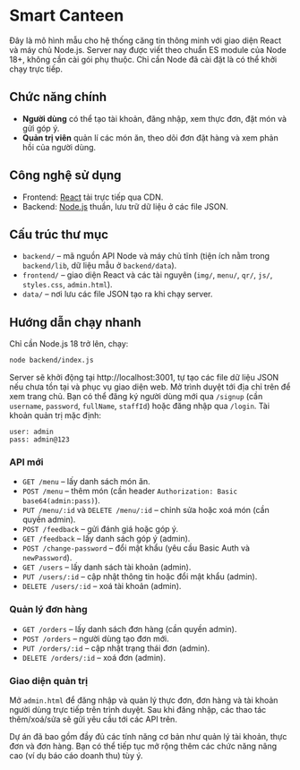 # Smart Canteen

Đây là mô hình mẫu cho hệ thống căng tin thông minh với giao diện React và máy chủ Node.js.
Server nay được viết theo chuẩn ES module của Node 18+, không cần cài gói phụ thuộc.
Chỉ cần Node đã cài đặt là có thể khởi chạy trực tiếp.

## Chức năng chính
- **Người dùng** có thể tạo tài khoản, đăng nhập, xem thực đơn, đặt món và gửi góp ý.
- **Quản trị viên** quản lí các món ăn, theo dõi đơn đặt hàng và xem phản hồi của người dùng.

## Công nghệ sử dụng
- Frontend: [React](https://react.dev/) tải trực tiếp qua CDN.
- Backend: [Node.js](https://nodejs.org/) thuần, lưu trữ dữ liệu ở các file JSON.

## Cấu trúc thư mục
- `backend/` – mã nguồn API Node và máy chủ tĩnh (tiện ích nằm trong `backend/lib`, dữ liệu mẫu ở `backend/data`).
- `frontend/` – giao diện React và các tài nguyên (`img/`, `menu/`, `qr/`, `js/`, `styles.css`, `admin.html`).
- `data/` – nơi lưu các file JSON tạo ra khi chạy server.

## Hướng dẫn chạy nhanh
Chỉ cần Node.js 18 trở lên, chạy:
```bash
node backend/index.js
```
Server sẽ khởi động tại http://localhost:3001, tự tạo các file dữ liệu JSON nếu chưa tồn tại và phục vụ giao diện web.
Mở trình duyệt tới địa chỉ trên để xem trang chủ.
Bạn có thể đăng ký người dùng mới qua `/signup` (cần `username`, `password`, `fullName`, `staffId`) hoặc đăng nhập qua `/login`.
Tài khoản quản trị mặc định:
```
user: admin
pass: admin@123
```

### API mới

- `GET /menu` – lấy danh sách món ăn.
- `POST /menu` – thêm món (cần header `Authorization: Basic base64(admin:pass)`).
- `PUT /menu/:id` và `DELETE /menu/:id` – chỉnh sửa hoặc xoá món (cần quyền admin).
- `POST /feedback` – gửi đánh giá hoặc góp ý.
- `GET /feedback` – lấy danh sách góp ý (admin).
- `POST /change-password` – đổi mật khẩu (yêu cầu Basic Auth và `newPassword`).
- `GET /users` – lấy danh sách tài khoản (admin).
- `PUT /users/:id` – cập nhật thông tin hoặc đổi mật khẩu (admin).
- `DELETE /users/:id` – xoá tài khoản (admin).

### Quản lý đơn hàng
- `GET /orders` – lấy danh sách đơn hàng (cần quyền admin).
- `POST /orders` – người dùng tạo đơn mới.
- `PUT /orders/:id` – cập nhật trạng thái đơn (admin).
- `DELETE /orders/:id` – xoá đơn (admin).

### Giao diện quản trị
Mở `admin.html` để đăng nhập và quản lý thực đơn, đơn hàng và tài khoản người dùng trực tiếp trên trình duyệt. Sau khi đăng nhập, các thao tác thêm/xoá/sửa sẽ gửi yêu cầu tới các API trên.

Dự án đã bao gồm đầy đủ các tính năng cơ bản như quản lý tài khoản, thực đơn và đơn hàng. Bạn có thể tiếp tục mở rộng thêm các chức năng nâng cao (ví dụ báo cáo doanh thu) tùy ý.

